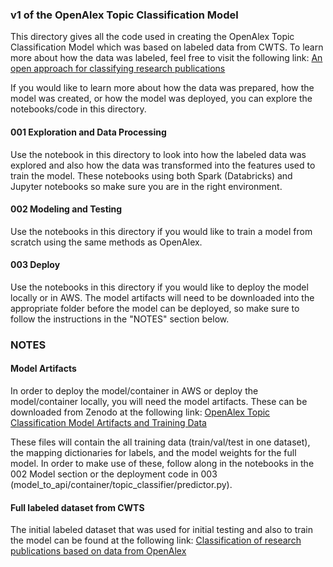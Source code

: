 ### v1 of the OpenAlex Topic Classification Model

This directory gives all the code used in creating the OpenAlex Topic Classification Model which was based on labeled data from CWTS. To learn more about how the data was labeled, feel free to visit the following link: [An open approach for classifying research publications](https://www.leidenmadtrics.nl/articles/an-open-approach-for-classifying-research-publications)

If you would like to learn more about how the data was prepared, how the model was created, or how the model was deployed, you can explore the notebooks/code in this directory. 

#### 001 Exploration and Data Processing

Use the notebook in this directory to look into how the labeled data was explored and also how the data was transformed into the features used to train the model. These notebooks using both Spark (Databricks) and Jupyter notebooks so make sure you are in the right environment.

#### 002 Modeling and Testing

Use the notebooks in this directory if you would like to train a model from scratch using the same methods as OpenAlex.

#### 003 Deploy

Use the notebooks in this directory if you would like to deploy the model locally or in AWS. The model artifacts will need to be downloaded into the appropriate folder before the model can be deployed, so make sure to follow the instructions in the "NOTES" section below.


### NOTES
#### Model Artifacts
In order to deploy the model/container in AWS or deploy the model/container locally, you will need the model artifacts. These can be downloaded from Zenodo at the following link: [OpenAlex Topic Classification Model Artifacts and Training Data](https://zenodo.org/records/10568402)

These files will contain the all training data (train/val/test in one dataset), the mapping dictionaries for labels, and the model weights for the full model. In order to make use of these, follow along in the notebooks in the 002 Model section or the deployment code in 003 (model_to_api/container/topic_classifier/predictor.py).

#### Full labeled dataset from CWTS
The initial labeled dataset that was used for initial testing and also to train the model can be found at the following link: [Classification of research publications based on data from OpenAlex](https://zenodo.org/records/10560276)
